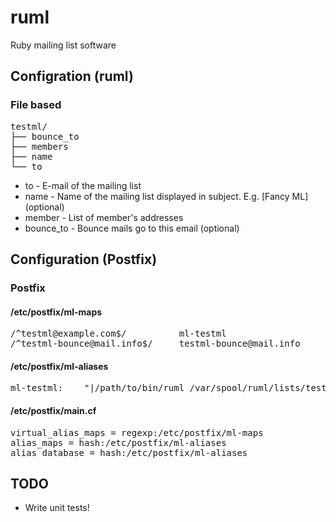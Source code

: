 # ruml

Ruby mailing list software


## Configration (ruml)

### File based

<pre>
testml/
├── bounce_to
├── members
├── name
└── to
</pre>

* to        - E-mail of the mailing list
* name      - Name of the mailing list displayed in subject. E.g. \[Fancy ML\] (optional)
* member    - List of member's addresses
* bounce_to - Bounce mails go to this email (optional)


## Configuration (Postfix)

### Postfix

#### /etc/postfix/ml-maps

<pre>
/^testml@example.com$/          ml-testml
/^testml-bounce@mail.info$/     testml-bounce@mail.info
</pre>

#### /etc/postfix/ml-aliases

<pre>
ml-testml:    "|/path/to/bin/ruml /var/spool/ruml/lists/testml"
</pre>

#### /etc/postfix/main.cf

<pre>
virtual_alias_maps = regexp:/etc/postfix/ml-maps
alias_maps = hash:/etc/postfix/ml-aliases
alias_database = hash:/etc/postfix/ml-aliases
</pre>


## TODO

* Write unit tests!
